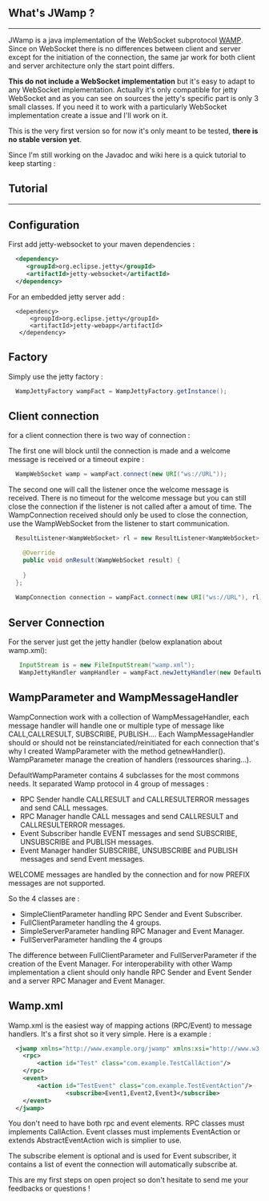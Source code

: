 What's JWamp ?
--------------
--------------

JWamp is a java implementation of the WebSocket subprotocol [WAMP][wamp].
Since on WebSocket there is no differences between client and server except for the initiation of the connection, the same jar work for both client and server architecture only the start point differs.

**This do not include a WebSocket implementation** but it's easy to adapt to any WebSocket implementation.
Actually it's only compatible for jetty WebSocket and as you can see on sources the jetty's specific part is only 3 small classes.
If you need it to work with a particularly WebSocket implementation create a issue and I'll work on it.

This is the very first version so for now it's only meant to be tested, **there is no stable version yet**.

Since I'm still working on the Javadoc and wiki here is a quick tutorial to keep starting :  

Tutorial
--------
--------

Configuration
-------------

First add jetty-websocket to your maven dependencies : 
```xml
  <dependency>
     <groupId>org.eclipse.jetty</groupId>
     <artifactId>jetty-websocket</artifactId> 
  </dependency>
```
For an embedded jetty server add : 
```
  <dependency>
      <groupId>org.eclipse.jetty</groupId>
      <artifactId>jetty-webapp</artifactId>
   </dependency>
```
Factory
-------

Simply use the jetty factory : 
```java
  WampJettyFactory wampFact = WampJettyFactory.getInstance();
```

Client connection
-----------------

for a client connection there is two way of connection : 

The first one will block until the connection is made and a welcome message is received or a timeout expire :

```java
  WampWebSocket wamp = wampFact.connect(new URI("ws://URL"));
```

The second one will call the listener once the welcome message is received. There is no timeout for the welcome message but you can still close the connection if the listener is not called after a amout of time.
The WampConnection received should only be used to close the connection, use the WampWebSocket from the listener to start communication.

```java
  ResultListener<WampWebSocket> rl = new ResultListener<WampWebSocket>() {

    @Override
    public void onResult(WampWebSocket result) {
					
    }
  };
			
  WampConnection connection = wampFact.connect(new URI("ws://URL"), rl);
```


Server Connection
-----------------

For the server just get the jetty handler (below explanation about wamp.xml): 

```java
   InputStream is = new FileInputStream("wamp.xml");
   WampJettyHandler wampHandler = wampFact.newJettyHandler(new DefaultWampParameter.SimpleServerParameter(is));
```


WampParameter and WampMessageHandler
------------------------------------

WampConnection work with a collection of WampMessageHandler, each message handler will handle one or multiple type of message like CALL,CALLRESULT, SUBSCRIBE, PUBLISH....
Each WampMessageHandler should or should not be reinstanciated/reinitiated for each connection that's why I created WampParameter with the method getnewHandler().
WampParameter manage the creation of handlers (ressources sharing...).

DefaultWampParameter contains 4 subclasses for the most commons needs.
It separated Wamp protocol in 4 group of messages : 

* RPC Sender handle CALLRESULT and CALLRESULTERROR messages and send CALL messages.
* RPC Manager handle CALL messages and send CALLRESULT and CALLRESULTERROR messages.
* Event Subscriber handle EVENT messages and send SUBSCRIBE, UNSUBSCRIBE and PUBLISH messages.
* Event Manager handler SUBSCRIBE, UNSUBSCRIBE and PUBLISH messages and send Event messages.

WELCOME messages are handled by the connection and for now PREFIX messages are not supported.

So the 4 classes are : 

* SimpleClientParameter handling RPC Sender and Event Subscriber.
* FullClientParameter handling the 4 groups.
* SimpleServerParameter handling RPC Manager and Event Manager.
* FullServerParameter handling the 4 groups

The difference between FullClientParameter and FullServerParameter if the creation of the Event Manager.
For interoperability with other Wamp implementation a client should only handle RPC Sender and Event Sender and a server RPC Manager and Event Manager.


Wamp.xml
--------

Wamp.xml is the easiest way of mapping actions (RPC/Event) to message handlers.
It's a first shot so it very simple. Here is a example : 

```xml
  <jwamp xmlns="http://www.example.org/jwamp" xmlns:xsi="http://www.w3.org/2001/XMLSchema-instance" xsi:schemaLocation="jwamp.xsd">
	<rpc>
		<action id="Test" class="com.example.TestCallAction"/>
	</rpc>
	<event>
		<action id="TestEvent" class="com.example.TestEventAction"/>
                <subscribe>Event1,Event2,Event3</subscribe>
	</event>
  </jwamp>
```

You don't need to have both rpc and event elements.
RPC classes must implements CallAction.
Event classes must implements EventAction or extends AbstractEventAction wich is simplier to use.

The subscribe element is optional and is used for Event subscriber, it contains a list of event the connection will automatically subscribe at.



This are my first steps on open project so don't hesitate to send me your feedbacks or questions ! 

[wamp]: http://wamp.ws/
